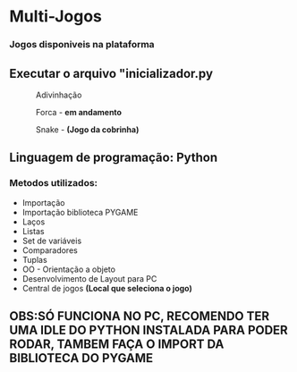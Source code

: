<h1>Multi-Jogos</h1>
<h3>Jogos disponiveis na plataforma</h3>
<h2>Executar o arquivo "inicializador.py</h2>
<ul>
  <ol>Adivinhação</ol>
  <ol>Forca - <strong>em andamento</strong></ol>
  <ol>Snake - <strong>(Jogo da cobrinha)</strong></ol>
</ul>

<h2>Linguagem de programação: <strong>Python</strong></h2>
<h3>Metodos utilizados:</h3>
<ul>
  <li>Importação</li>
  <li>Importação biblioteca PYGAME</li>
  <li>Laços</li>
  <li>Listas</li>
  <li>Set de variáveis</li>
  <li>Comparadores</li>
  <li>Tuplas</li>
  <li>OO - Orientação a objeto</li>
  <li>Desenvolvimento de Layout para PC</li>
  <li>Central de jogos <strong>(Local que seleciona o jogo)</strong></li>
</ul>

<h2>OBS:<strong>SÓ FUNCIONA NO PC, RECOMENDO TER UMA IDLE DO PYTHON INSTALADA PARA PODER RODAR, TAMBEM FAÇA O IMPORT DA BIBLIOTECA DO PYGAME</strong></h2>
